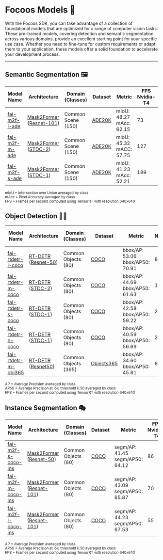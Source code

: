 # Focoos Models 🧠

With the Focoos SDK, you can take advantage of a collection of foundational models that are optimized for a range of computer vision tasks. These pre-trained models, covering detection and semantic segmentation across various domains, provide an excellent starting point for your specific use case. Whether you need to fine-tune for custom requirements or adapt them to your application, these models offer a solid foundation to accelerate your development process.

---

## Semantic Segmentation 🖼️

| Model Name | Architecture | Domain (Classes) | Dataset | Metric | FPS Nvidia-T4 |
|------------|--------------|------------------|----------|---------|--------------|
| [fai-m2f-l-ade](models/fai-m2f-l-ade.md) | [Mask2Former](https://github.com/facebookresearch/Mask2Former) ([Resnet-101](https://github.com/pytorch/vision/blob/main/torchvision/models/resnet.py)) | Common Scene (150) | [ADE20K](https://groups.csail.mit.edu/vision/datasets/ADE20K/) | mIoU: 48.27<br>mAcc: 62.15 | 73 |
| [fai-m2f-m-ade](models/fai-m2f-m-ade.md) | [Mask2Former](https://github.com/facebookresearch/Mask2Former) ([STDC-2](https://github.com/MichaelFan01/STDC-Seg)) | Common Scene (150) | [ADE20K](https://groups.csail.mit.edu/vision/datasets/ADE20K/) | mIoU: 45.32<br>mACC: 57.75 | 127 |
| [fai-m2f-s-ade](models/fai-m2f-s-ade.md) | [Mask2Former](https://github.com/facebookresearch/Mask2Former) ([STDC-1](https://github.com/MichaelFan01/STDC-Seg)) | Common Scene (150) | [ADE20K](https://groups.csail.mit.edu/vision/datasets/ADE20K/) | mIoU: 41.23<br>mAcc: 52.21 | 189 |

<small> mIoU = Intersection over Union averaged by class </small> <br>
<small> mAcc = Pixel Accuracy averaged by class </small> <br>
<small> FPS = Frames per second computed using TensorRT with resolution 640x640 </small> <br>


## Object Detection 🕵️‍♂️

| Model Name | Architecture | Domain (Classes) | Dataset | Metric | FPS Nvidia-T4 |
|------------|--------------|------------------|----------|---------|--------------|
| [fai-rtdetr-l-coco](models/fai-rtdetr-l-coco.md) | [RT-DETR](https://github.com/lyuwenyu/RT-DETR) ([Resnet-50](https://github.com/pytorch/vision/blob/main/torchvision/models/resnet.py)) | Common Objects (80) | [COCO](https://cocodataset.org/#home) | bbox/AP: 53.06<br>bbox/AP50: 70.91 | 87 |
| [fai-rtdetr-m-coco](models/fai-rtdetr-m-coco.md) | [RT-DETR](https://github.com/lyuwenyu/RT-DETR) ([STDC-2](https://github.com/MichaelFan01/STDC-Seg)) | Common Objects (80) | [COCO](https://cocodataset.org/#home) | bbox/AP: 44.69<br>bbox/AP50: 61.63 | 181 |
| [fai-rtdetr-s-coco](models/fai-rtdetr-s-coco.md) | [RT-DETR](https://github.com/lyuwenyu/RT-DETR) ([STDC-1](https://github.com/MichaelFan01/STDC-Seg)) | Common Objects (80) | [COCO](https://cocodataset.org/#home) | bbox/AP: 42.58<br>bbox/AP50: 59.22 | 220 |
| [fai-rtdetr-n-coco](models/fai-rtdetr-n-coco.md) | [RT-DETR](https://github.com/lyuwenyu/RT-DETR) ([STDC-1](https://github.com/MichaelFan01/STDC-Seg)) | Common Objects (80) | [COCO](https://cocodataset.org/#home) | bbox/AP: 40.59<br>bbox/AP50: 56.69 | 269 |
| [fai-rtdetr-m-obj365](models/fai-rtdetr-m-obj365.md) | [RT-DETR](https://github.com/lyuwenyu/RT-DETR) ([Resnet50](https://github.com/pytorch/vision/blob/main/torchvision/models/resnet.py)) | Common Objects (365) | [Objects365](https://www.objects365.org/overview.html) | bbox/AP: 34.60<br>bbox/AP50: 45.81 | 87 |

<small> AP = Average Precision averaged by class </small> <br>
<small> AP50 = Average Precision at IoU threshold 0.50 averaged by class </small> <br>
<small> FPS = Frames per second computed using TensorRT with resolution 640x640 </small> <br>

## Instance Segmentation 🎭

| Model Name | Architecture | Domain (Classes) | Dataset | Metric | FPS Nvidia-T4 |
|------------|--------------|------------------|----------|---------|--------------|
| [fai-m2f-s-coco-ins](models/fai-m2f-s-coco-ins.md) | [Mask2Former](https://github.com/facebookresearch/Mask2Former) ([Resnet-50](https://github.com/pytorch/vision/blob/main/torchvision/models/resnet.py)) | Common Objects (80) | [COCO](https://cocodataset.org/#home) | segm/AP: 41.45<br>segm/AP50: 64.12 | 86 |
| [fai-m2f-m-coco-ins](models/fai-m2f-m-coco-ins.md) | [Mask2Former](https://github.com/facebookresearch/Mask2Former) ([Resnet-101](https://github.com/pytorch/vision/blob/main/torchvision/models/resnet.py)) | Common Objects (80) | [COCO](https://cocodataset.org/#home) | segm/AP: 43.09<br>segm/AP50: 65.87 | 70 |
| [fai-m2f-l-coco-ins](models/fai-m2f-l-coco-ins.md) | [Mask2Former](https://github.com/facebookresearch/Mask2Former) ([Resnet-101](https://github.com/pytorch/vision/blob/main/torchvision/models/resnet.py)) | Common Objects (80) | [COCO](https://cocodataset.org/#home) | segm/AP: 44.23<br>segm/AP50: 67.53 | 55 |

<small> AP = Average Precision averaged by class </small> <br>
<small> AP50 = Average Precision at IoU threshold 0.50 averaged by class </small> <br>
<small> FPS = Frames per second computed using TensorRT with resolution 640x640 </small> <br>
